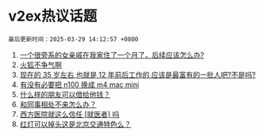 # v2ex热议话题

`最后更新时间：2025-03-29 14:12:57 +0800`

1. [一个很旁系的女亲戚在我家住了一个月了，后续应该怎么办?](https://www.v2ex.com/t/1121768)
1. [火狐不争气啊](https://www.v2ex.com/t/1121796)
1. [现在的 35 岁左右,也就是 12 年前后工作的 应该是最富有的一批人吧?不是吗?](https://www.v2ex.com/t/1121831)
1. [有没有必要把 n100 换成 m4 mac mini](https://www.v2ex.com/t/1121811)
1. [什么样的朋友可以借给他钱？](https://www.v2ex.com/t/1121775)
1. [和同事相处不来怎么办？](https://www.v2ex.com/t/1121809)
1. [西方医院就这么信任 [就医者] 吗](https://www.v2ex.com/t/1121782)
1. [红灯可以掉头这是北京交通特色么？](https://www.v2ex.com/t/1121902)

